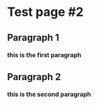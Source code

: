 # Test page #2

## Paragraph 1

#### this is the first paragraph

## Paragraph 2

#### this is the second paragraph
